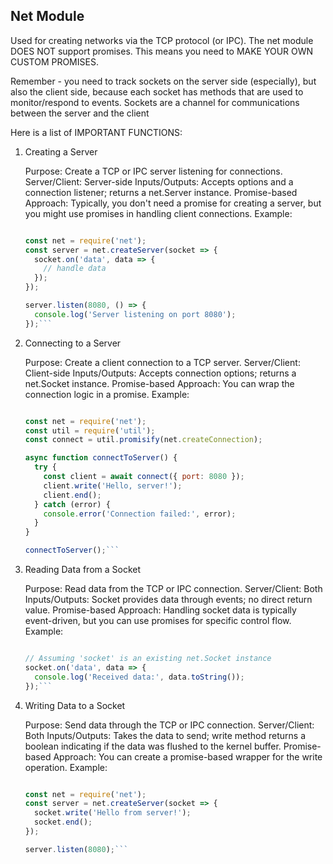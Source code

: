 ## Net Module

Used for creating networks via the TCP protocol (or IPC). The net module DOES NOT support promises. This means you need to MAKE YOUR OWN CUSTOM PROMISES.

Remember - you need to track sockets on the server side (especially), but also the client side, because each socket has methods that are used to monitor/respond to events. Sockets are a channel for communications between the server and the client

Here is a list of IMPORTANT FUNCTIONS:

1. Creating a Server

    Purpose: Create a TCP or IPC server listening for connections.
    Server/Client: Server-side
    Inputs/Outputs: Accepts options and a connection listener; returns a net.Server instance.
    Promise-based Approach: Typically, you don't need a promise for creating a server, but you might use promises in handling client connections.
    Example:

    ```javascript

    const net = require('net');
    const server = net.createServer(socket => {
      socket.on('data', data => {
        // handle data
      });
    });

    server.listen(8080, () => {
      console.log('Server listening on port 8080');
    });```

2. Connecting to a Server

    Purpose: Create a client connection to a TCP server.
    Server/Client: Client-side
    Inputs/Outputs: Accepts connection options; returns a net.Socket instance.
    Promise-based Approach: You can wrap the connection logic in a promise.
    Example:

    ```javascript

    const net = require('net');
    const util = require('util');
    const connect = util.promisify(net.createConnection);

    async function connectToServer() {
      try {
        const client = await connect({ port: 8080 });
        client.write('Hello, server!');
        client.end();
      } catch (error) {
        console.error('Connection failed:', error);
      }
    }

    connectToServer();```

3. Reading Data from a Socket

    Purpose: Read data from the TCP or IPC connection.
    Server/Client: Both
    Inputs/Outputs: Socket provides data through events; no direct return value.
    Promise-based Approach: Handling socket data is typically event-driven, but you can use promises for specific control flow.
    Example:

    ```javascript

    // Assuming 'socket' is an existing net.Socket instance
    socket.on('data', data => {
      console.log('Received data:', data.toString());
    });```

4. Writing Data to a Socket

    Purpose: Send data through the TCP or IPC connection.
    Server/Client: Both
    Inputs/Outputs: Takes the data to send; write method returns a boolean indicating if the data was flushed to the kernel buffer.
    Promise-based Approach: You can create a promise-based wrapper for the write operation.
    Example:

    ```javascript

    const net = require('net');
    const server = net.createServer(socket => {
      socket.write('Hello from server!');
      socket.end();
    });

    server.listen(8080);```

